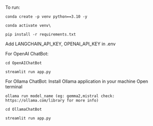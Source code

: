 To run:

```
conda create -p venv python==3.10 -y
```

```
conda activate venv\
```

```
pip install -r requirements.txt
```

Add LANGCHAIN_API_KEY, OPENAI_API_KEY in .env

For OpenAI ChatBot:
```
cd OpenAIChatBot
```
```
streamlit run app.py
```

For Ollama ChatBot:
Install Ollama application in your machine
Open terminal
```
ollama run model_name (eg: gemma2,mistral check: https://ollama.com/library for more info)
```
```
cd OllamaChatBot
```
```
streamlit run app.py
```